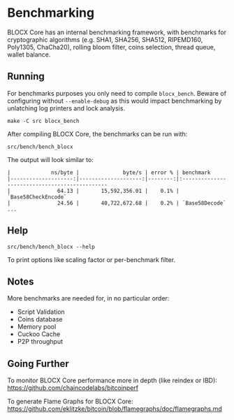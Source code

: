 Benchmarking
============

BLOCX Core has an internal benchmarking framework, with benchmarks
for cryptographic algorithms (e.g. SHA1, SHA256, SHA512, RIPEMD160, Poly1305, ChaCha20), rolling bloom filter, coins selection,
thread queue, wallet balance.

Running
---------------------

For benchmarks purposes you only need to compile `blocx_bench`. Beware of configuring without `--enable-debug` as this would impact
benchmarking by unlatching log printers and lock analysis.

    make -C src blocx_bench

After compiling BLOCX Core, the benchmarks can be run with:

    src/bench/bench_blocx

The output will look similar to:
```
|             ns/byte |              byte/s | error % | benchmark
|--------------------:|--------------------:|--------:|:----------------------------------------------
|               64.13 |       15,592,356.01 |    0.1% | `Base58CheckEncode`
|               24.56 |       40,722,672.68 |    0.2% | `Base58Decode`
...
```

Help
---------------------

    src/bench/bench_blocx --help

To print options like scaling factor or per-benchmark filter.

Notes
---------------------
More benchmarks are needed for, in no particular order:
- Script Validation
- Coins database
- Memory pool
- Cuckoo Cache
- P2P throughput

Going Further
--------------------

To monitor BLOCX Core performance more in depth (like reindex or IBD): https://github.com/chaincodelabs/bitcoinperf

To generate Flame Graphs for BLOCX Core: https://github.com/eklitzke/bitcoin/blob/flamegraphs/doc/flamegraphs.md
